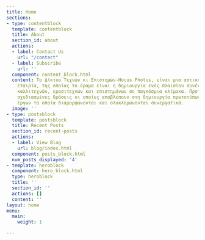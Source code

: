 ```yaml
---
title: Home
sections:
- type: contentblock
  template: contentblock
  title: About
  section_id: about
  actions:
  - label: Contact Us
    url: "/contact"
  - label: Subscribe
    url: ''
  component: content_block.html
  content: Το Δίκτυο Τεχνών κι Επιστημών-Hocus Photus, είναι μια αστική μη κερδοσκοπική
    εταιρία, της οποίας το όραμα είναι η δημιουργία ενός πλαισίου συνένωσης και σύμπραξης
    καλλιτεχνών, ερασιτεχνών και επιστημόνων σε παγκόσμια κλίμακα. Προτείνει ειδικά
    σχεδιασμένες δράσεις οι οποίες αποβλέπουν στη δημιουργία πρωτοτύπων ομαδικών εικαστικών
    έργων τα οποία διαμορφώνονται και ολοκληρώνονται συνεργατικά.
  image: ''
- type: postsblock
  template: postsblock
  title: Recent Posts
  section_id: recent-posts
  actions:
  - label: View Blog
    url: blog/index.html
  component: posts_block.html
  num_posts_displayed: '4'
- template: heroblock
  component: hero_block.html
  type: heroblock
  title: ''
  section_id: ''
  actions: []
  content: ''
layout: home
menu:
  main:
    weight: 1

---
```

